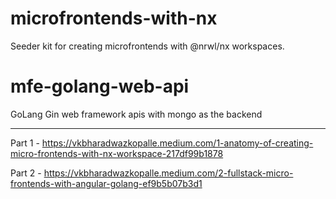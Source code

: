 # microfrontends-with-nx
Seeder kit for creating microfrontends with @nrwl/nx workspaces.

# mfe-golang-web-api
GoLang Gin web framework apis with mongo as the backend

---

Part 1 - https://vkbharadwazkopalle.medium.com/1-anatomy-of-creating-micro-frontends-with-nx-workspace-217df99b1878

Part 2 - https://vkbharadwazkopalle.medium.com/2-fullstack-micro-frontends-with-angular-golang-ef9b5b07b3d1
